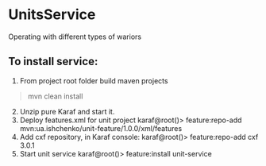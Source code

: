 UnitsService
============

Operating with different types of wariors

To install service:
-------------------
1. From project root folder build maven projects
> mvn clean install
2. Unzip pure Karaf and start it.
3. Deploy features.xml for unit project
karaf@root()> feature:repo-add  mvn:ua.ishchenko/unit-feature/1.0.0/xml/features
4. Add cxf repository, in Karaf console:
karaf@root()> feature:repo-add cxf 3.0.1
5. Start unit service
karaf@root()> feature:install unit-service
